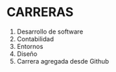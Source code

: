 # CARRERAS
1. Desarrollo de software
2. Contabilidad
3. Entornos
4. Diseño
5. Carrera agregada desde Github
